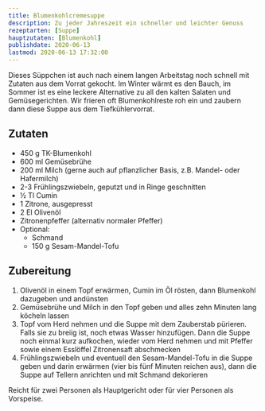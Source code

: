 ```yaml
---
title: Blumenkohlcremesuppe
description: Zu jeder Jahreszeit ein schneller und leichter Genuss
rezeptarten: [Suppe]
hauptzutaten: [Blumenkohl]
publishdate: 2020-06-13
lastmod: 2020-06-13 17:32:00
---
```


Dieses Süppchen ist auch nach einem langen Arbeitstag noch schnell mit Zutaten aus dem Vorrat gekocht. Im Winter wärmt es den Bauch, im Sommer ist es eine leckere Alternative zu all den kalten Salaten und Gemüsegerichten. Wir frieren oft Blumenkohlreste roh ein und zaubern dann diese Suppe aus dem Tiefkühlervorrat. 

## Zutaten

- 450 g TK-Blumenkohl
- 600 ml Gemüsebrühe
- 200 ml Milch (gerne auch auf pflanzlicher Basis, z.B. Mandel- oder Hafermilch)
- 2-3 Frühlingszwiebeln, geputzt und in Ringe geschnitten
- ½ Tl Cumin
- 1 Zitrone, ausgepresst
- 2 El Olivenöl
- Zitronenpfeffer (alternativ normaler Pfeffer)
- Optional:
  - Schmand
  - 150 g Sesam-Mandel-Tofu


## Zubereitung

1. Olivenöl in einem Topf erwärmen, Cumin im Öl rösten, dann Blumenkohl dazugeben und andünsten
2. Gemüsebrühe und Milch in den Topf geben und alles zehn Minuten lang köcheln lassen
3. Topf vom Herd nehmen und die Suppe mit dem Zauberstab pürieren. Falls sie zu breiig ist, noch etwas Wasser hinzufügen. Dann die Suppe noch einmal kurz aufkochen, wieder vom Herd nehmen und mit Pfeffer sowie einem Esslöffel Zitronensaft abschmecken
4. Frühlingszwiebeln und eventuell den Sesam-Mandel-Tofu in die Suppe geben und darin erwärmen (vier bis fünf Minuten reichen aus), dann die Suppe auf Tellern anrichten und mit Schmand dekorieren

Reicht für zwei Personen als Hauptgericht oder für vier Personen als Vorspeise.
